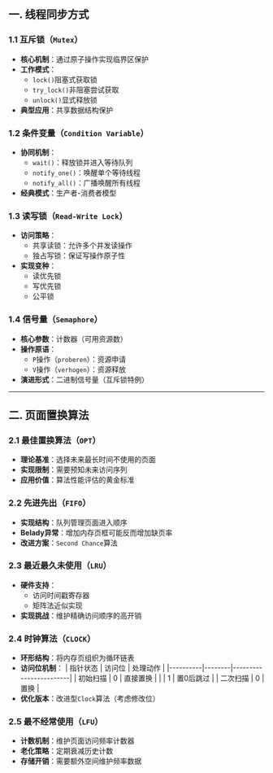 ## 一. 线程同步方式

### 1.1 互斥锁（`Mutex`）
- **核心机制**：通过原子操作实现临界区保护
- **工作模式**：
  - `lock()`阻塞式获取锁
  - `try_lock()`非阻塞尝试获取
  - `unlock()`显式释放锁
- **典型应用**：共享数据结构保护

### 1.2 条件变量（`Condition Variable`）
- **协同机制**：
  - `wait()`：释放锁并进入等待队列
  - `notify_one()`：唤醒单个等待线程
  - `notify_all()`：广播唤醒所有线程
- **经典模式**：生产者-消费者模型

### 1.3 读写锁（`Read-Write Lock`）
- **访问策略**：
  - 共享读锁：允许多个并发读操作
  - 独占写锁：保证写操作原子性
- **实现变种**：
  - 读优先锁
  - 写优先锁
  - 公平锁

### 1.4 信号量（`Semaphore`）
- **核心参数**：计数器（可用资源数）
- **操作原语**：
  - `P`操作（`proberen`）：资源申请
  - `V`操作（`verhogen`）：资源释放
- **演进形式**：二进制信号量（互斥锁特例）

---

## 二. 页面置换算法

### 2.1 最佳置换算法（`OPT`）
- **理论基准**：选择未来最长时间不使用的页面
- **实现限制**：需要预知未来访问序列
- **应用价值**：算法性能评估的黄金标准

### 2.2 先进先出（`FIFO`）
- **实现结构**：队列管理页面进入顺序
- **Belady异常**：增加内存页框可能反而增加缺页率
- **改进方案**：`Second Chance`算法

### 2.3 最近最久未使用（`LRU`）
- **硬件支持**：
  - 访问时间戳寄存器
  - 矩阵法近似实现
- **实现挑战**：维护精确访问顺序的高开销

### 2.4 时钟算法（`CLOCK`）
- **环形结构**：将内存页组织为循环链表
- **访问位机制**：
  | 指针状态 | 访问位 | 处理动作               |
  |----------|--------|------------------------|
  | 初始扫描 | 0      | 直接置换               |
  |          | 1      | 置0后跳过              |
  | 二次扫描 | 0      | 置换                   |
- **优化版本**：改进型`Clock`算法（考虑修改位）

### 2.5 最不经常使用（`LFU`）
- **计数机制**：维护页面访问频率计数器
- **老化策略**：定期衰减历史计数
- **存储开销**：需要额外空间维护频率数据
